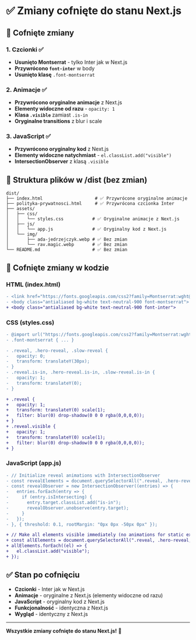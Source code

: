 # ✅ Zmiany cofnięte do stanu Next.js

## 🔄 Cofnięte zmiany

### 1. **Czcionki** ✅
- **Usunięto Montserrat** - tylko Inter jak w Next.js
- **Przywrócono `font-inter`** w body
- **Usunięto klasę** `.font-montserrat`

### 2. **Animacje** ✅
- **Przywrócono oryginalne animacje** z Next.js
- **Elementy widoczne od razu** - `opacity: 1`
- **Klasa `.visible`** zamiast `.is-in`
- **Oryginalne transitions** z blur i scale

### 3. **JavaScript** ✅
- **Przywrócono oryginalny kod** z Next.js
- **Elementy widoczne natychmiast** - `el.classList.add("visible")`
- **IntersectionObserver** z klasą `.visible`

## 📁 Struktura plików w /dist (bez zmian)

```
dist/
├── index.html                    # ✅ Przywrócone oryginalne animacje
├── polityka-prywatnosci.html     # ✅ Przywrócona czcionka Inter
├── assets/
│   ├── css/
│   │   └── styles.css           # ✅ Oryginalne animacje z Next.js
│   ├── js/
│   │   └── app.js               # ✅ Oryginalny kod z Next.js
│   └── img/
│       ├── ada-jedrzejczyk.webp # ✅ Bez zmian
│       └── rav.magic.webp       # ✅ Bez zmian
└── README.md                    # ✅ Bez zmian
```

## 🔧 Cofnięte zmiany w kodzie

### HTML (index.html)
```diff
- <link href="https://fonts.googleapis.com/css2?family=Montserrat:wght@400;600;700&display=swap" rel="stylesheet">
- <body class="antialiased bg-white text-neutral-900 font-montserrat">
+ <body class="antialiased bg-white text-neutral-900 font-inter">
```

### CSS (styles.css)
```diff
- @import url("https://fonts.googleapis.com/css2?family=Montserrat:wght@400;600;700&display=swap");
- .font-montserrat { ... }

- .reveal, .hero-reveal, .slow-reveal {
-   opacity: 0;
-   transform: translateY(30px);
- }
- .reveal.is-in, .hero-reveal.is-in, .slow-reveal.is-in {
-   opacity: 1;
-   transform: translateY(0);
- }

+ .reveal {
+   opacity: 1;
+   transform: translateY(0) scale(1);
+   filter: blur(0) drop-shadow(0 0 0 rgba(0,0,0,0));
+ }
+ .reveal.visible {
+   opacity: 1;
+   transform: translateY(0) scale(1);
+   filter: blur(0) drop-shadow(0 0 0 rgba(0,0,0,0));
+ }
```

### JavaScript (app.js)
```diff
- // Initialize reveal animations with IntersectionObserver
- const revealElements = document.querySelectorAll(".reveal, .hero-reveal, .slow-reveal");
- const revealObserver = new IntersectionObserver((entries) => {
-   entries.forEach(entry => {
-     if (entry.isIntersecting) {
-       entry.target.classList.add("is-in");
-       revealObserver.unobserve(entry.target);
-     }
-   });
- }, { threshold: 0.1, rootMargin: "0px 0px -50px 0px" });

+ // Make all elements visible immediately (no animations for static export)
+ const allElements = document.querySelectorAll(".reveal, .hero-reveal, .slow-reveal");
+ allElements.forEach((el) => {
+   el.classList.add("visible");
+ });
```

## ✅ Stan po cofnięciu

- **Czcionki** - Inter jak w Next.js
- **Animacje** - oryginalne z Next.js (elementy widoczne od razu)
- **JavaScript** - oryginalny kod z Next.js
- **Funkcjonalność** - identyczna z Next.js
- **Wygląd** - identyczny z Next.js

---

**Wszystkie zmiany cofnięte do stanu Next.js!** 🔄
